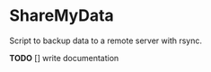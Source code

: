# ShareMyData
Script to backup data to a remote server with rsync.

**TODO**
[] write documentation

